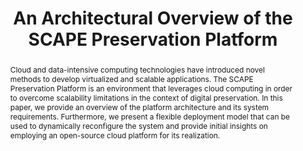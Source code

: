 ---
abstract: Cloud and data-intensive computing technologies have introduced novel methods
  to develop virtualized and scalable applications. The SCAPE Preservation Platform
  is an environment that leverages cloud computing in order to overcome scalability
  limitations in the context of digital preservation. In this paper, we provide an
  overview of the platform architecture and its system requirements. Furthermore,
  we present a flexible deployment model that can be used to dynamically reconfigure
  the system and provide initial insights on employing an open-source cloud platform
  for its realization.
creators:
- Rainer Schmidt
date: null
document_url: https://services.phaidra.univie.ac.at/api/object/o:293767/download
grand_parent: iPRES
institutions: []
keywords:
- ischool
- toronto
- canada
- cloud computing
- scalability
- digital preservation
- open-source software
landing_page_url: https://phaidra.univie.ac.at/o:293767
language: eng
layout: publication
license: CC BY-NC-SA 3.0 AT
notes_url: null
parent: iPRES 2012
publication_type: paper
size: 551607
slides_url: null
source_name: iPRES
stream_url: null
title: An Architectural Overview of the SCAPE Preservation Platform
year: 2012
---